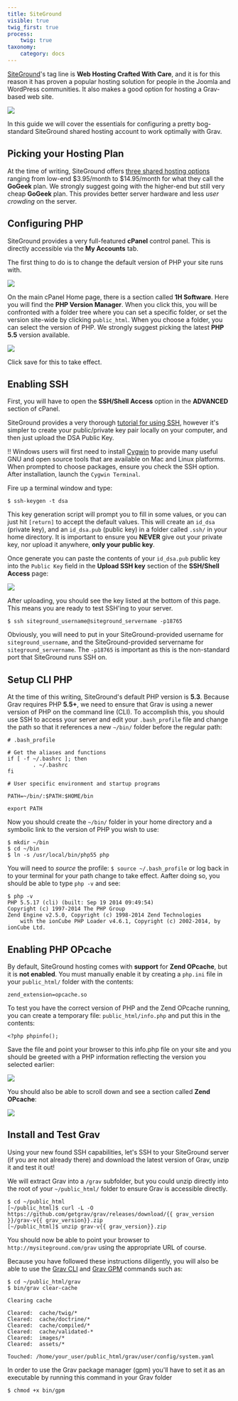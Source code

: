 ```yaml
---
title: SiteGround
visible: true
twig_first: true
process:
    twig: true
taxonomy:
    category: docs
---
```


[SiteGround](http://www.siteground.com/)'s tag line is **Web Hosting Crafted With Care**, and it is for this reason it has proven a popular hosting solution for people in the Joomla and WordPress communities. It also makes a good option for hosting a Grav-based web site.

![](siteground.png)

In this guide we will cover the essentials for configuring a pretty bog-standard SiteGround shared hosting account to work optimally with Grav.

## Picking your Hosting Plan

At the time of writing, SiteGround offers [three shared hosting options](http://www.siteground.com/web-hosting.htm) ranging from low-end $3.95/month to $14.95/month for what they call the **GoGeek** plan. We strongly suggest going with the higher-end but still very cheap **GoGeek** plan. This provides better server hardware and less _user crowding_ on the server.

## Configuring PHP

SiteGround provides a very full-featured **cPanel** control panel. This is directly accessible via the **My Accounts** tab.

The first thing to do is to change the default version of PHP your site runs with.

![](1h-software.png)

On the main cPanel Home page, there is a section called **1H Software**.  Here you will find the **PHP Version Manager**. When you click this, you will be confronted with a folder tree where you can set a specific folder, or set the version site-wide by clicking `public_html`. When you choose a folder, you can select the version of PHP.  We strongly suggest picking the latest **PHP 5.5** version available.

![](php-version.png)

Click save for this to take effect.

## Enabling SSH

First, you will have to open the **SSH/Shell Access** option in the **ADVANCED** section of cPanel.

SiteGround provides a very thorough [tutorial for using SSH](http://www.siteground.com/tutorials/ssh/), however it's simpler to create your public/private key pair locally on your computer, and then just upload the DSA Public Key.

!! Windows users will first need to install [Cygwin](https://www.cygwin.com/) to provide many useful GNU and open source tools that are available on Mac and Linux platforms. When prompted to choose packages, ensure you check the SSH option. After installation, launch the `Cygwin Terminal`.

Fire up a terminal window and type:

```
$ ssh-keygen -t dsa
```

This key generation script will prompt you to fill in some values, or you can just hit `[return]` to accept the default values.  This will create an `id_dsa` (private key), and an `id_dsa.pub` (public key) in a folder called `.ssh/` in your home directory. It is important to ensure you **NEVER** give out your private key, nor upload it anywhere, **only your public key**.

Once generate you can paste the contents of your `id_dsa.pub` public key into the `Public Key` field in the **Upload SSH key** section of the **SSH/Shell Access** page:

![](ssh-public-key.png)

After uploading, you should see the key listed at the bottom of this page. This means you are ready to test SSH'ing to your server.

```
$ ssh siteground_username@siteground_servername -p18765
```

Obviously, you will need to put in your SiteGround-provided username for `siteground_username`, and the SiteGround-provided servername for `siteground_servername`.  The `-p18765` is important as this is the non-standard port that SiteGround runs SSH on.

## Setup CLI PHP

At the time of this writing, SiteGround's default PHP version is **5.3**.  Because Grav requires PHP **5.5+**, we need to ensure that Grav is using a newer version of PHP on the command line (CLI).  To accomplish this, you should use SSH to access your server and edit your `.bash_profile` file and change the path so that it references a new `~/bin/` folder before the regular path:

```
# .bash_profile

# Get the aliases and functions
if [ -f ~/.bashrc ]; then
        . ~/.bashrc
fi

# User specific environment and startup programs

PATH=~/bin/:$PATH:$HOME/bin

export PATH
```

Now you should create the `~/bin/` folder in your home directory and a symbolic link to the version of PHP you wish to use:

```
$ mkdir ~/bin
$ cd ~/bin
$ ln -s /usr/local/bin/php55 php
```

You will need to _source_ the profile: `$ source ~/.bash_profile` or log back in to your terminal for your path change to take effect. Aafter doing so, you should be able to type `php -v` and see:

```
$ php -v
PHP 5.5.17 (cli) (built: Sep 19 2014 09:49:54)
Copyright (c) 1997-2014 The PHP Group
Zend Engine v2.5.0, Copyright (c) 1998-2014 Zend Technologies
    with the ionCube PHP Loader v4.6.1, Copyright (c) 2002-2014, by ionCube Ltd.
```

## Enabling PHP OPcache

By default, SiteGround hosting comes with **support** for **Zend OPcache**, but it is **not enabled**.  You must manually enable it by creating a `php.ini` file in your `public_html/` folder with the contents:

```
zend_extension=opcache.so
```

To test you have the correct version of PHP and the Zend OPcache running, you can create a temporary file: `public_html/info.php` and put this in the contents:

```
<?php phpinfo();
```

Save the file and point your browser to this info.php file on your site and you should be greeted with a PHP information reflecting the version you selected earlier:

![](phpinfo-1.png)

You should also be able to scroll down and see a section called **Zend OPcache**:

![](phpinfo-2.png)

## Install and Test Grav

Using your new found SSH capabilities, let's SSH to your SiteGround server (if you are not already there) and download the latest version of Grav, unzip it and test it out!

We will extract Grav into a `/grav` subfolder, but you could unzip directly into the root of your `~/public_html/` folder to ensure Grav is accessible directly.

```
$ cd ~/public_html
[~/public_html]$ curl -L -O https://github.com/getgrav/grav/releases/download/{{ grav_version }}/grav-v{{ grav_version}}.zip
[~/public_html]$ unzip grav-v{{ grav_version}}.zip
 ```

You should now be able to point your browser to `http://mysiteground.com/grav` using the appropriate URL of course.

Because you have followed these instructions diligently, you will also be able to use the [Grav CLI](../../advanced/grav-cli) and [Grav GPM](../../advanced/grav-gpm) commands such as:

```
$ cd ~/public_html/grav
$ bin/grav clear-cache

Clearing cache

Cleared:  cache/twig/*
Cleared:  cache/doctrine/*
Cleared:  cache/compiled/*
Cleared:  cache/validated-*
Cleared:  images/*
Cleared:  assets/*

Touched: /home/your_user/public_html/grav/user/config/system.yaml
```

In order to use the Grav package manager (gpm) you'll have to set it as an executable by running this command in your Grav folder

```
$ chmod +x bin/gpm
```
